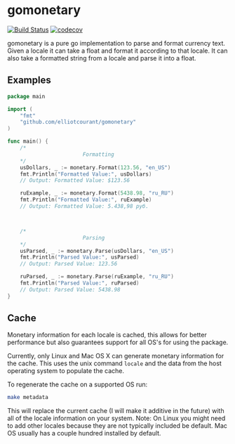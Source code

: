 # gomonetary

[![Build Status](https://travis-ci.com/elliotcourant/gomonetary.svg?branch=master)](https://travis-ci.com/elliotcourant/gomonetary)
[![codecov](https://codecov.io/gh/elliotcourant/gomonetary/branch/master/graph/badge.svg)](https://codecov.io/gh/elliotcourant/gomonetary)

gomonetary is a pure go implementation to parse and format
currency text. Given a locale it can take a float and format
it according to that locale. It can also take a formatted
string from a locale and parse it into a float.

## Examples

```go
package main

import (
	"fmt"
	"github.com/elliotcourant/gomonetary"
)

func main() {
	/*
                        Formatting
	*/
	usDollars, _ := monetary.Format(123.56, "en_US")
	fmt.Println("Formatted Value:", usDollars)
	// Output: Formatted Value: $123.56

	ruExample, _ := monetary.Format(5438.98, "ru_RU")
	fmt.Println("Formatted Value:", ruExample)
	// Output: Formatted Value: 5.438,98 руб.



	/*
                        Parsing
	*/
	usParsed, _ := monetary.Parse(usDollars, "en_US")
	fmt.Println("Parsed Value:", usParsed)
	// Output: Parsed Value: 123.56

	ruParsed, _ := monetary.Parse(ruExample, "ru_RU")
	fmt.Println("Parsed Value:", ruParsed)
	// Output: Parsed Value: 5438.98
}
```

## Cache

Monetary information for each locale is cached, this allows for better
performance but also guarantees support for all OS's for using the
package.

Currently, only Linux and Mac OS X can generate monetary information for
the cache. This uses the unix command `locale` and the data from the host
operating system to populate the cache.

To regenerate the cache on a supported OS run: 

```bash
make metadata
```

This will replace the current cache (I will make it additive in the future)
with all of the locale information on your system. Note: On Linux you might
need to add other locales because they are not typically included be default.
Mac OS usually has a couple hundred installed by default.
